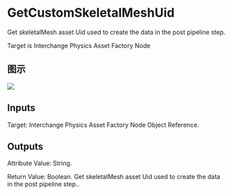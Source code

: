 # GetCustomSkeletalMeshUid

Get skeletalMesh asset Uid used to create the data in the post pipeline step.

Target is Interchange Physics Asset Factory Node

## 图示

![]($-20221218-19333621.png)

## Inputs

Target: Interchange Physics Asset Factory Node Object Reference.  

## Outputs

Attribute Value: String.

Return Value: Boolean. Get skeletalMesh asset Uid used to create the data in the post pipeline step..

